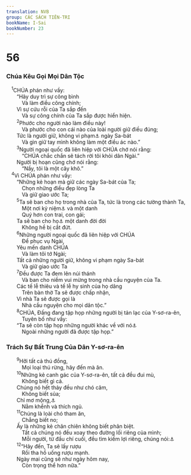 ```yaml
---
translation: NVB
group: CÁC SÁCH TIÊN-TRI
bookName: I-Sai 
bookNumber: 23
---
```


<div class="title"><h1>56</h1><h3>Chúa Kêu Gọi Mọi Dân Tộc </h3></div>
<span class="verse es_56_1"> <sup>1</sup>CHÚA phán như vầy: <br/>  “Hãy duy trì sự công bình <br/>   Và làm điều công chính; <br/>  Vì sự cứu rỗi của Ta sắp đến <br/>   Và sự công chính của Ta sắp được hiển hiện. <br/></span>
<span class="verse es_56_2">  <sup>2</sup>Phước cho người nào làm điều này! <br/>   Và phước cho con cái nào của loài người giữ điều đúng; <br/>  Tức là người giữ, không vi phạm<a data-toggle="tooltip" data-placement="bottom" title="Nt: không làm ô uế">⚓</a> ngày Sa-bát <br/>   Và gìn giữ tay mình không làm một điều ác nào.” <br/></span>
<span class="verse es_56_3">  <sup>3</sup>Người ngoại quốc đã liên hiệp với CHÚA chớ nói rằng: <br/>   “CHÚA chắc chắn sẽ tách rời tôi khỏi dân Ngài.” <br/>  Người bị hoạn cũng chớ nói rằng: <br/>   “Nầy, tôi là một cây khô.” <br/></span>
<span class="verse es_56_4"> <sup>4</sup>Vì CHÚA phán như vầy: <br/>  “Những kẻ hoạn mà giữ các ngày Sa-bát của Ta; <br/>   Chọn những điều đẹp lòng Ta <br/>   Và giữ giao ước Ta; <br/></span>
<span class="verse es_56_5">  <sup>5</sup>Ta sẽ ban cho họ trong nhà của Ta, tức là trong các tường thành Ta, <br/>   Một nơi kỷ niệm<a data-toggle="tooltip" data-placement="bottom" title="Nt: một bàn tay">⚓</a> và một danh <br/>   Quý hơn con trai, con gái; <br/>  Ta sẽ ban cho họ<a data-toggle="tooltip" data-placement="bottom" title="MT: nó, các văn bản cổ Qumran: chúng nó">⚓</a> một danh đời đời <br/>   Không hề bị cắt đứt. <br/></span>
<span class="verse es_56_6">  <sup>6</sup>Những người ngoại quốc đã liên hiệp với CHÚA<br/>   Để phục vụ Ngài, <br/>  Yêu mến danh CHÚA<br/>   Và làm tôi tớ Ngài; <br/>  Tất cả những người giữ, không vi phạm ngày Sa-bát <br/>   Và giữ giao ước Ta <br/></span>
<span class="verse es_56_7">  <sup>7</sup>Đều được Ta đem lên núi thánh <br/>   Và ban cho niềm vui mừng trong nhà cầu nguyện của Ta. <br/>  Các tế lễ thiêu và tế lễ hy sinh của họ dâng <br/>   Trên bàn thờ Ta sẽ được chấp nhận, <br/>  Vì nhà Ta sẽ được gọi là <br/>   Nhà cầu nguyện cho mọi dân tộc.” <br/></span>
<span class="verse es_56_8">  <sup>8</sup>CHÚA, Đấng đang tập họp những người bị tản lạc của Y-sơ-ra-ên, <br/>   Tuyên bố như vầy: <br/>  “Ta sẽ còn tập họp những người khác về với nó<a data-toggle="tooltip" data-placement="bottom" title="Ctd: họ">⚓</a><br/>   Ngoài những người đã được tập họp.” <br/></span>
<div class="title"><h3>Trách Sự Bất Trung Của Dân Y-sơ-ra-ên </h3></div>
<span class="verse es_56_9">  <sup>9</sup>Hỡi tất cả thú đồng, <br/>   Mọi loại thú rừng, hãy đến mà ăn. <br/></span>
<span class="verse es_56_10">  <sup>10</sup>Những kẻ canh gác của Y-sơ-ra-ên, tất cả đều đui mù, <br/>   Không biết gì cả. <br/>  Chúng nó hết thảy đều như chó câm, <br/>   Không biết sủa; <br/>  Chỉ mơ mộng,<a data-toggle="tooltip" data-placement="bottom" title="Nt: không rõ nghĩa">⚓</a><br/>   Nằm khểnh và thích ngủ. <br/></span>
<span class="verse es_56_11">  <sup>11</sup>Chúng là loài chó tham ăn, <br/>   Chẳng biết no; <br/>  Ấy là những kẻ chăn chiên không biết phân biệt. <br/>   Tất cả chúng nó đều xoay theo đường lối riêng của mình; <br/>   Mỗi người, từ đầu chí cuối, đều tìm kiếm lợi riêng, chúng nói:<a data-toggle="tooltip" data-placement="bottom" title="Nt: không có ‘chúng nói’, thêm vào theo ý văn mạch cho rõ nghĩa">⚓</a><br/></span>
<span class="verse es_56_12">  <sup>12</sup>“Hãy đến, Ta sẽ lấy rượu <br/>   Rồi tha hồ uống rượu mạnh. <br/>  Ngày mai cũng sẽ như ngày hôm nay, <br/>   Còn trọng thể hơn nữa.” <br/></span>
